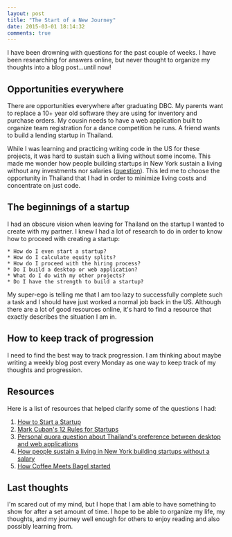 ```yaml
---
layout: post
title: "The Start of a New Journey"
date: 2015-03-01 18:14:32
comments: true
---
```


I have been drowning with questions for the past couple of weeks. I have been researching for answers online, but never thought to organize my thoughts into a blog post...until now!

## Opportunities everywhere

There are opportunities everywhere after graduating DBC. My parents want to replace a 10+ year old software they are using for inventory and purchase orders. My cousin needs to have a web application built to organize team registration for a dance competition he runs. A friend wants to build a lending startup in Thailand. 

While I was learning and practicing writing code in the US for these projects, it was hard to sustain such a living without some income. This made me wonder how people building startups in New York sustain a living without any investments nor salaries ([question](https://www.quora.com/How-can-people-building-a-tech-startup-sustain-living-in-New-York-without-any-investments-or-salary-for-their-startup)). This led me to choose the opportunity in Thailand that I had in order to minimize living costs and concentrate on just code.

## The beginnings of a startup

I had an obscure vision when leaving for Thailand on the startup I wanted to create with my partner. I knew I had a lot of research to do in order to know how to proceed with creating a startup:

	* How do I even start a startup?
	* How do I calculate equity splits?
	* How do I proceed with the hiring process?
	* Do I build a desktop or web application?
	* What do I do with my other projects?
	* Do I have the strength to build a startup?

My super-ego is telling me that I am too lazy to successfully complete such a task and I should have just worked a normal job back in the US. Although there are a lot of good resources online, it's hard to find a resource that exactly describes the situation I am in.

## How to keep track of progression

I need to find the best way to track progression. I am thinking about maybe writing a weekly blog post every Monday as one way to keep track of my thoughts and progression.

## Resources

Here is a list of resources that helped clarify some of the questions I had:

1. [How to Start a Startup](https://www.youtube.com/watch?v=CBYhVcO4WgI)
2. [Mark Cuban's 12 Rules for Startups](https://www.youtube.com/watch?v=camXWnD4QcI)
3. [Personal quora question about Thailand's preference between desktop and web applications](https://www.quora.com/Does-Thailand-prefer-software-applications-or-web-applications)
4. [How people sustain a living in New York building startups without a salary](https://www.quora.com/How-can-people-building-a-tech-startup-sustain-living-in-New-York-without-any-investments-or-salary-for-their-startup)
5. [How Coffee Meets Bagel started](http://www.hustlecon.com/stories/coffeemeetsbagel/)

## Last thoughts

I'm scared out of my mind, but I hope that I am able to have something to show for after a set amount of time. I hope to be able to organize my life, my thoughts, and my journey well enough for others to enjoy reading and also possibly learning from.